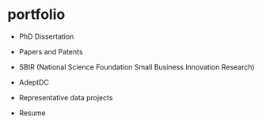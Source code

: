 # portfolio

* PhD Dissertation

* Papers and Patents

* SBIR (National Science Foundation Small Business Innovation Research)

* AdeptDC

* Representative data projects

* Resume
